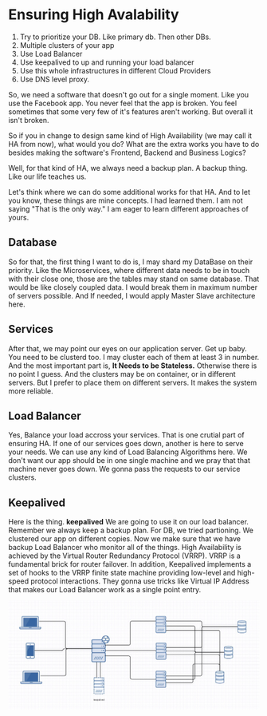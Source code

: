 # Ensuring High Avalability


1. Try to prioritize your DB. Like primary db. Then other DBs.
2. Multiple clusters of your app
3. Use Load Balancer
4. Use keepalived to up and running your load balancer
5. Use this whole infrastructures in different Cloud Providers 
6. Use DNS level proxy. 

So, we need a software that doesn't go out for a single moment. Like you use the Facebook app. You never feel that the app is broken. You feel sometimes that some very few of it's features aren't working. But overall it isn't broken.

So if you in change to design same kind of High Availability (we may call it HA from now), what would you do? What are the extra works you have to do besides making the software's Frontend, Backend and Business Logics?

Well, for that kind of HA, we always need a backup plan. A backup thing. Like our life teaches us. 

Let's think where we can do some additional works for that HA. 
And to let you know, these things are mine concepts.  I had learned them. I am not saying "That is the only way." I am eager to learn different approaches of yours.

## Database
So for that, the first thing I want to do is, I may shard my DataBase on their priority. Like the Microservices, where different data needs to be in touch with their close one, those are the tables may stand on same database. That would be like closely coupled data. I would break them in maximum number of servers possible. And If needed, I would apply Master Slave architecture here.

## Services
After that, we may point our eyes on our application server. Get up baby. You need to be clusterd too. I may cluster each of them at least 3 in number. 
And the most important part is, **It Needs to be Stateless.** Otherwise there is no point I guess. And the clusters may be on container, or in different servers. But I prefer to place them on different servers. It makes the system more reliable. 

## Load Balancer
Yes, Balance your load accross your services. That is one crutial part of ensuring HA. If one of our services goes down, another is here to serve your needs. We can use any kind of Load Balancing Algorithms here. We don't want our app should be in one single machine and we pray that that machine never goes down. We gonna pass the requests to our service clusters.

## Keepalived
Here is the thing. **keepalived**
We are going to use it on our load balancer. Remember we always keep a backup plan. For DB, we tried partioning. We clustered our app on different copies. Now we make sure that we have backup Load Balancer who monitor all of the things.
High Availability is achieved by the Virtual Router Redundancy Protocol (VRRP). VRRP is a fundamental brick for router failover. In addition, Keepalived implements a set of hooks to the VRRP finite state machine providing low-level and high-speed protocol interactions. They gonna use tricks like Virtual IP Address that makes our Load Balancer work as a single point entry. 

![alt text](https://github.com/Masum-Osman/system-design-playground/blob/master/HA-Sketch.JPG?raw=true)
